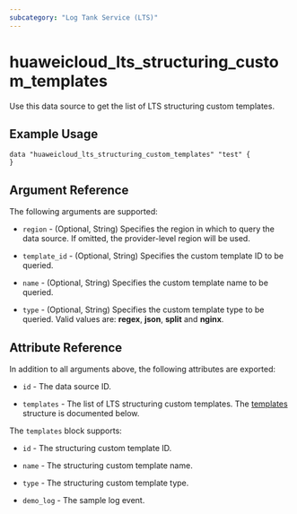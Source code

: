 ```yaml
---
subcategory: "Log Tank Service (LTS)"
---
```


# huaweicloud_lts_structuring_custom_templates

Use this data source to get the list of LTS structuring custom templates.

## Example Usage

```hcl
data "huaweicloud_lts_structuring_custom_templates" "test" {
}
```

## Argument Reference

The following arguments are supported:

* `region` - (Optional, String) Specifies the region in which to query the data source.
  If omitted, the provider-level region will be used.

* `template_id` - (Optional, String) Specifies the custom template ID to be queried.

* `name` - (Optional, String) Specifies the custom template name to be queried.

* `type` - (Optional, String) Specifies the custom template type to be queried. Valid values are: **regex**, **json**,
  **split** and **nginx**.

## Attribute Reference

In addition to all arguments above, the following attributes are exported:

* `id` - The data source ID.

* `templates` - The list of LTS structuring custom templates.
  The [templates](#CustomTemplates_templates) structure is documented below.

<a name="CustomTemplates_templates"></a>
The `templates` block supports:

* `id` - The structuring custom template ID.

* `name` - The structuring custom template name.

* `type` - The structuring custom template type.

* `demo_log` - The sample log event.
